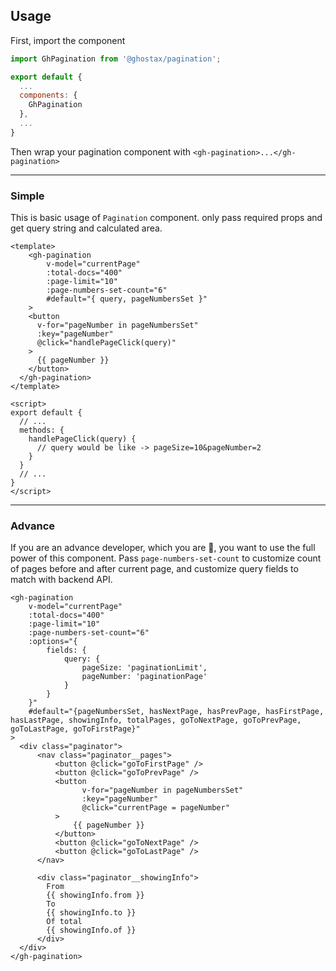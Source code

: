 ## Usage

First, import the component

```javascript
import GhPagination from '@ghostax/pagination';

export default {
  ...
  components: {
    GhPagination
  },
  ...
}
```

Then wrap your pagination component with `<gh-pagination>...</gh-pagination>`

---

### Simple

This is basic usage of `Pagination` component. only pass required props and get query string and calculated area.

```markup
<template>
    <gh-pagination
        v-model="currentPage"
        :total-docs="400"
        :page-limit="10"
        :page-numbers-set-count="6"
        #default="{ query, pageNumbersSet }"
    >
    <button
      v-for="pageNumber in pageNumbersSet"
      :key="pageNumber"
      @click="handlePageClick(query)"
    >
      {{ pageNumber }}
    </button>
  </gh-pagination>
</template>

<script>
export default {
  // ...
  methods: {
    handlePageClick(query) {
      // query would be like -> pageSize=10&pageNumber=2
    }
  }
  // ...
}
</script>
```

---

### Advance

If you are an advance developer, which you are 🤘, you want to use the full power of this component. Pass `page-numbers-set-count` to customize count of pages before and after current page, and customize query fields to match with backend API.

```markup
<gh-pagination
    v-model="currentPage"
    :total-docs="400"
    :page-limit="10"
    :page-numbers-set-count="6"
    :options="{
        fields: {
            query: {
                pageSize: 'paginationLimit',
                pageNumber: 'paginationPage'
            }
        }
    }"
    #default="{pageNumbersSet, hasNextPage, hasPrevPage, hasFirstPage, hasLastPage, showingInfo, totalPages, goToNextPage, goToPrevPage, goToLastPage, goToFirstPage}"
>
  <div class="paginator">
      <nav class="paginator__pages">
          <button @click="goToFirstPage" />
          <button @click="goToPrevPage" />
          <button
                v-for="pageNumber in pageNumbersSet"
                :key="pageNumber"
                @click="currentPage = pageNumber"
          >
              {{ pageNumber }}
          </button>
          <button @click="goToNextPage" />
          <button @click="goToLastPage" />
      </nav>

      <div class="paginator__showingInfo">
        From
        {{ showingInfo.from }}
        To
        {{ showingInfo.to }}
        Of total
        {{ showingInfo.of }}
      </div>
  </div>
</gh-pagination>
```
